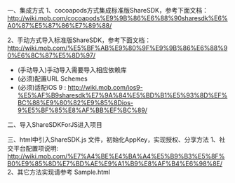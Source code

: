 一、集成方式
1、cocoapods方式集成标准版ShareSDK，参考下面文档：
http://wiki.mob.com/cocoapods%E9%9B%86%E6%88%90sharesdk%E6%A0%87%E5%87%86%E7%89%88/


2、手动方式导入标准版ShareSDK，参考下面文档：
http://wiki.mob.com/%E5%BF%AB%E9%80%9F%E9%9B%86%E6%88%90%E6%8C%87%E5%8D%97/

* (手动导入)手动导入需要导入相应依赖库
* (必须)配置URL Schemes
* (必须)适配iOS 9 :
http://wiki.mob.com/ios9-%E5%AF%B9sharesdk%E7%9A%84%E5%BD%B1%E5%93%8D%EF%BC%88%E9%80%82%E9%85%8Dios-9%E5%BF%85%E8%AF%BB%EF%BC%89/



二、导入ShareSDKForJS进入项目


三、html中引入ShareSDK.js 文件，初始化AppKey，实现授权、分享方法
1、社交平台配置项说明:
http://wiki.mob.com/%E7%A4%BE%E4%BA%A4%E5%B9%B3%E5%8F%B0%E9%85%8D%E7%BD%AE%E9%A1%B9%E8%AF%B4%E6%98%8E/
2、其它方法实现请参考 Sample.html
